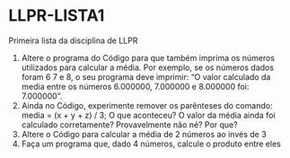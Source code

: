 # LLPR-LISTA1
Primeira lista da disciplina de LLPR
1. Altere o programa do Código para que também imprima os números utilizados para calcular a média. Por exemplo, se os números dados foram 6 7 e 8, o seu programa deve imprimir: “O valor calculado da media entre os números 6.000000, 7.000000 e 8.000000 foi: 7.000000”. 
2. Ainda no Código, experimente remover os parênteses do comando: media = (x + y + z) / 3; O que aconteceu? O valor da média ainda foi calculado corretamente? Provavelmente não né? Por que? 
3. Altere o Código para calcular a média de 2 números ao invés de 3
4. Faça um programa que, dado 4 números, calcule o produto entre eles
